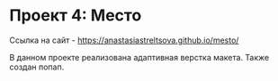 # Проект 4: Место

Ccылка на сайт - https://anastasiastreltsova.github.io/mesto/

В данном проекте реализована адаптивная верстка макета. Также создан попап.
